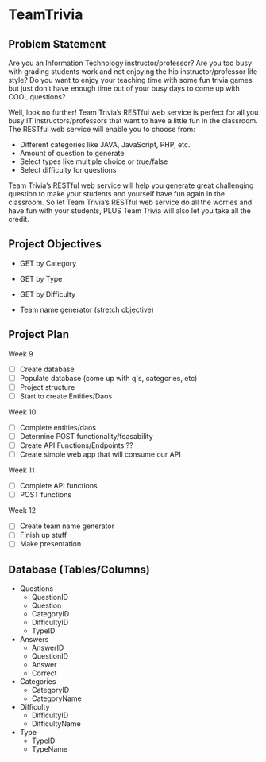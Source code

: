 # TeamTrivia

## Problem Statement
Are you an Information Technology instructor/professor? Are you too busy with grading students work and not enjoying the hip instructor/professor life style? Do you want to enjoy your teaching time with some fun trivia games but just don’t have enough time out of your busy days to come up with COOL questions?

Well, look no further! Team Trivia’s RESTful web service is perfect for all you busy IT instructors/professors that want to have a little fun in the classroom. The RESTful web service will enable you to choose from:
* Different categories like JAVA, JavaScript, PHP, etc.
* Amount of question to generate
* Select types like multiple choice or true/false
* Select difficulty for questions

Team Trivia’s RESTful web service will help you generate great challenging question to make your students and yourself have fun again in the classroom. So let Team Trivia’s RESTful web service do all the worries and have fun with your students, PLUS Team Trivia will also let you take all the credit.


## Project Objectives
* GET by Category
* GET by Type
* GET by Difficulty

* Team name generator (stretch objective)

## Project Plan
Week 9
- [ ] Create database
- [ ] Populate database (come up with q's, categories, etc)
- [ ] Project structure
- [ ] Start to create Entities/Daos

Week 10
- [ ] Complete entities/daos
- [ ] Determine POST functionality/feasability
- [ ] Create API Functions/Endpoints ??
- [ ] Create simple web app that will consume our API

Week 11
- [ ] Complete API functions
- [ ] POST functions

Week 12
- [ ] Create team name generator
- [ ] Finish up stuff
- [ ] Make presentation

## Database (Tables/Columns)
* Questions
  * QuestionID
  * Question
  * CategoryID
  * DifficultyID
  * TypeID
* Answers
  * AnswerID
  * QuestionID
  * Answer
  * Correct
* Categories
  * CategoryID
  * CategoryName
* Difficulty
  * DifficultyID
  * DifficultyName
* Type
  * TypeID
  * TypeName
